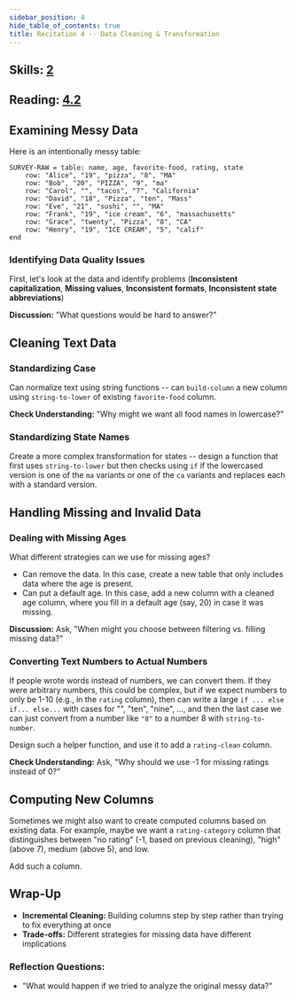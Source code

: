 ```yaml
---
sidebar_position: 4
hide_table_of_contents: true
title: Recitation 4 -- Data Cleaning & Transformation
---
```


## Skills: [2](/skills/#(2))

## Reading: [4.2](https://dcic-world.org/2024-09-03/processing-tables.html)

## Examining Messy Data

Here is an intentionally messy table:

```pyret
SURVEY-RAW = table: name, age, favorite-food, rating, state
    row: "Alice", "19", "pizza", "8", "MA"
    row: "Bob", "20", "PIZZA", "9", "ma"
    row: "Carol", "", "tacos", "7", "California"
    row: "David", "18", "Pizza", "ten", "Mass"
    row: "Eve", "21", "sushi", "", "MA"
    row: "Frank", "19", "ice cream", "6", "massachusetts"
    row: "Grace", "twenty", "Pizza", "8", "CA"
    row: "Henry", "19", "ICE CREAM", "5", "calif"
end
```

### Identifying Data Quality Issues
First, let's look at the data and identify problems (**Inconsistent capitalization**,  **Missing values**, **Inconsistent formats**, **Inconsistent state abbreviations**)

**Discussion:** "What questions would be hard to answer?"

## Cleaning Text Data

### Standardizing Case
Can normalize text using string functions -- can `build-column` a new column using `string-to-lower` of existing `favorite-food` column.

**Check Understanding:** "Why might we want all food names in lowercase?"

### Standardizing State Names
Create a more complex transformation for states -- design a function that first uses `string-to-lower` but then checks using `if` if the lowercased version is one of the `ma` variants or one of the `ca` variants and replaces each with a standard version.

## Handling Missing and Invalid Data 

### Dealing with Missing Ages

What different strategies can we use for missing ages? 

- Can remove the data. In this case, create a new table that only includes data where the age is present.
- Can put a default age. In this case, add a new column with a cleaned age
column, where you fill in a default age (say, 20) in case it was missing.

**Discussion:** Ask, "When might you choose between filtering vs. filling missing data?"

### Converting Text Numbers to Actual Numbers
If people wrote words instead of numbers, we can convert them. If they were
arbitrary numbers, this could be complex, but if we expect numbers to only be
1-10 (e.g., in the `rating` column), then can write a large `if ... else if...
else...` with cases for "", "ten", "nine", ..., and then the last case we can
just convert from a number like `"8"` to a number 8 with `string-to-number`.

Design such a helper function, and use it to add a `rating-clean` column.

**Check Understanding:** Ask, "Why should we use -1 for missing ratings instead of 0?"

## Computing New Columns
Sometimes we might also want to create computed columns based on existing data.
For example, maybe we want a `rating-category` column that distinguishes between
"no rating" (-1, based on previous cleaning), "high" (above 7), medium (above
5), and low.

Add such a column.

## Wrap-Up
- **Incremental Cleaning:** Building columns step by step rather than trying to fix everything at once
- **Trade-offs:** Different strategies for missing data have different implications

### Reflection Questions:
- "What would happen if we tried to analyze the original messy data?"
